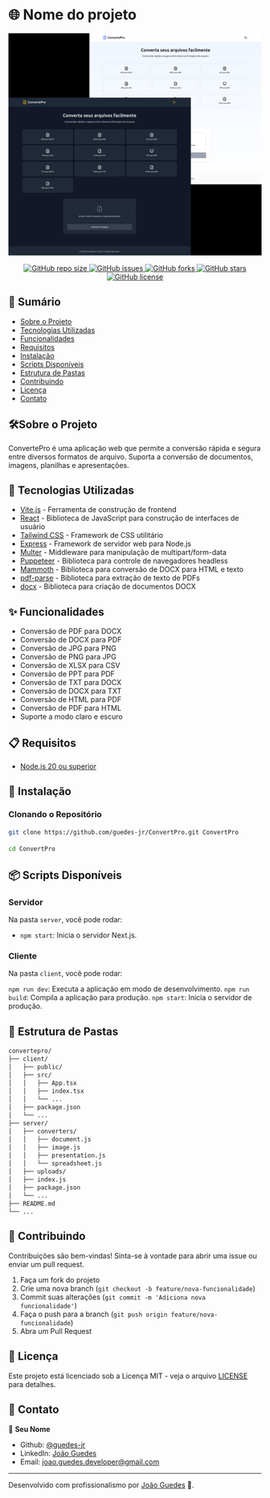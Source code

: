 
# 🌐 Nome do projeto
<div align="center">
  <img src="./public/img/banner.png" alt="Logo do Projeto" width="600"/>
</div>

<p align="center">
  <a href="https://github.com/guedes-jr/ConvertPro">
    <img alt="GitHub repo size" src="https://img.shields.io/github/repo-size/guedes-jr/ConvertPro">
  </a>
  <a href="https://github.com/guedes-jr/ConvertPro/issues">
    <img alt="GitHub issues" src="https://img.shields.io/github/issues/guedes-jr/ConvertPro">
  </a>
  <a href="https://github.com/guedes-jr/ConvertPro/network">
    <img alt="GitHub forks" src="https://img.shields.io/github/forks/guedes-jr/ConvertPro">
  </a>
  <a href="https://github.com/guedes-jr/ConvertPro/stargazers">
    <img alt="GitHub stars" src="https://img.shields.io/github/stars/guedes-jr/ConvertPro">
  </a>
  <a href="https://github.com/guedes-jr/ConvertPro/blob/main/LICENSE">
    <img alt="GitHub license" src="https://img.shields.io/github/license/guedes-jr/ConvertPro">
  </a>
</p>

## 📝 Sumário

- [Sobre o Projeto](#%EF%B8%8Fsobre-o-projeto)
- [Tecnologias Utilizadas](#-tecnologias-utilizadas)
- [Funcionalidades](#-funcionalidades)
- [Requisitos](#-requisitos)
- [Instalação](#-instalação)
- [Scripts Disponíveis](#-scripts-disponíveis)
- [Estrutura de Pastas](#-estrutura-de-pastas)
- [Contribuindo](#-contribuindo)
- [Licença](#-licença)
- [Contato](#-contato)

## 🛠️Sobre o Projeto

ConvertePro é uma aplicação web que permite a conversão rápida e segura entre diversos formatos de arquivo. Suporta a conversão de documentos, imagens, planilhas e apresentações.

## 🧰 Tecnologias Utilizadas

- [Vite.js](https://vitejs.dev/) - Ferramenta de construção de frontend
- [React](https://reactjs.org/) - Biblioteca de JavaScript para construção de interfaces de usuário
- [Tailwind CSS](https://tailwindcss.com/) - Framework de CSS utilitário
- [Express](https://expressjs.com/) - Framework de servidor web para Node.js
- [Multer](https://github.com/expressjs/multer) - Middleware para manipulação de multipart/form-data
- [Puppeteer](https://pptr.dev/) - Biblioteca para controle de navegadores headless
- [Mammoth](https://github.com/mwilliamson/mammoth.js) - Biblioteca para conversão de DOCX para HTML e texto
- [pdf-parse](https://github.com/modesty/pdf-parse) - Biblioteca para extração de texto de PDFs
- [docx](https://github.com/dolanmiu/docx) - Biblioteca para criação de documentos DOCX

## ✨ Funcionalidades

- Conversão de PDF para DOCX
- Conversão de DOCX para PDF
- Conversão de JPG para PNG
- Conversão de PNG para JPG
- Conversão de XLSX para CSV
- Conversão de PPT para PDF
- Conversão de TXT para DOCX
- Conversão de DOCX para TXT
- Conversão de HTML para PDF
- Conversão de PDF para HTML
- Suporte a modo claro e escuro

## 📋 Requisitos

- [Node.js 20 ou superior](https://nodejs.org/pt/blog/release/v20)

## 🚀 Instalação

### Clonando o Repositório

```bash
git clone https://github.com/guedes-jr/ConvertPro.git ConvertPro

cd ConvertPro
```

## 📦 Scripts Disponíveis

### Servidor

Na pasta `server`, você pode rodar:

- `npm start`: Inicia o servidor Next.js.

### Cliente
Na pasta `client`, você pode rodar:

`npm run dev`: Executa a aplicação em modo de desenvolvimento.
`npm run build`: Compila a aplicação para produção.
`npm start`: Inicia o servidor de produção.

## 📁 Estrutura de Pastas

```plaintext
convertepro/
├── client/
│   ├── public/
│   ├── src/
│   │   ├── App.tsx
│   │   ├── index.tsx
│   │   └── ...
│   ├── package.json
│   └── ...
├── server/
│   ├── converters/
│   │   ├── document.js
│   │   ├── image.js
│   │   ├── presentation.js
│   │   └── spreadsheet.js
│   ├── uploads/
│   ├── index.js
│   ├── package.json
│   └── ...
├── README.md
└── ...
```

## 🤝 Contribuindo

Contribuições são bem-vindas! Sinta-se à vontade para abrir uma issue ou enviar um pull request.

1. Faça um fork do projeto
2. Crie uma nova branch (`git checkout -b feature/nova-funcionalidade`)
3. Commit suas alterações (`git commit -m 'Adiciona nova funcionalidade'`)
4. Faça o push para a branch (`git push origin feature/nova-funcionalidade`)
5. Abra um Pull Request

## 📄 Licença

Este projeto está licenciado sob a Licença MIT - veja o arquivo [LICENSE](LICENSE) para detalhes.

## 📧 Contato

👤 **Seu Nome**

- Github: [@guedes-jr](https://github.com/guedes-jr)
- LinkedIn: [João Guedes](https://www.linkedin.com/in/jo%C3%A3o-guedes-36a440135)
- Email: joao.guedes.developer@gmail.com

---

Desenvolvido com profissionalismo por [João Guedes](https://github.com/guedes-jr) 🤖.
